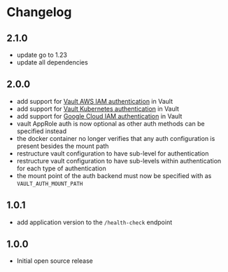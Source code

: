 # Changelog

## 2.1.0

- update go to 1.23
- update all dependencies

## 2.0.0

- add support for [Vault AWS IAM authentication](https://www.vaultproject.io/docs/auth/aws.html) in Vault
- add support for [Vault Kubernetes authentication](https://www.vaultproject.io/docs/auth/kubernetes) in Vault
- add support for [Google Cloud IAM authentication](https://www.vaultproject.io/docs/auth/gcp) in Vault
- vault AppRole auth is now optional as other auth methods can be specified instead
- the docker container no longer verifies that any auth configuration is present besides the mount path
- restructure vault configuration to have sub-level for authentication
- restructure vault configuration to have sub-levels within authentication for each type of authentication
- the mount point of the auth backend must now be specified with as `VAULT_AUTH_MOUNT_PATH`


## 1.0.1

- add application version to the `/health-check` endpoint


## 1.0.0

- Initial open source release